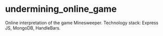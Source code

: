 # undermining_online_game
Online interpretation of the game Minesweeper. Technology stack: Express JS, MongoDB, HandleBars.
